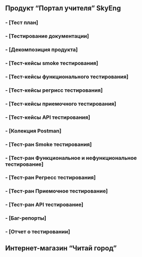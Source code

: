 ## **Продукт “Портал учителя” SkyEng**
### - [Тест план]
### - [Тестирование документации]
### - [Декомпозиция продукта]
### - [Тест-кейсы smoke тестирования]
### - [Тест-кейсы функционального тестирования]
### - [Тест-кейсы регрисс тестирования]
### - [Тест-кейсы приемочного тестирования]
### - [Тест-кейсы API тестирования]
### - [Колекция Postman]
### - [Тест-ран Smoke тестирования]
### - [Тест-ран Функциональное и нефункциональное тестирование]
### - [Тест-ран Регресс тестирования]
### - [Тест-ран Приемочное тестирование]
### - [Тест-ран API тестирование]
### - [Баг-репорты]
### - [Отчет о тестировании]

## **Интернет-магазин “Читай город”**
